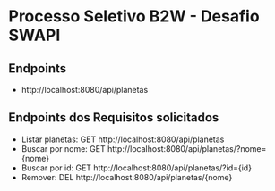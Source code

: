 # Processo Seletivo B2W - Desafio SWAPI

## Endpoints

- http://localhost:8080/api/planetas

## Endpoints dos Requisitos solicitados

- Listar planetas: GET http://localhost:8080/api/planetas
- Buscar por nome: GET http://localhost:8080/api/planetas/?nome={nome}
- Buscar por id: GET http://localhost:8080/api/planetas/?id={id}
- Remover: DEL http://localhost:8080/api/planetas/{nome}